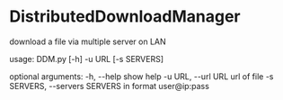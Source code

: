 # DistributedDownloadManager
download a file via multiple server on LAN

usage: DDM.py [-h] -u URL [-s SERVERS]

optional arguments:
  -h, --help            show help
  -u URL, --url URL     url of file
  -s SERVERS, --servers SERVERS
                        in format user@ip:pass
